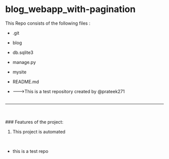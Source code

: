 # blog_webapp_with-pagination
This Repo consists of the following files :
- .git
- blog
- db.sqlite3
- manage.py
- mysite
- README.md




- --->This is a test repository created by @prateek271
<br><br>
---
<br><br>###	Features of the project:
<br>
1. This project is automated
<br>


- this is a test repo